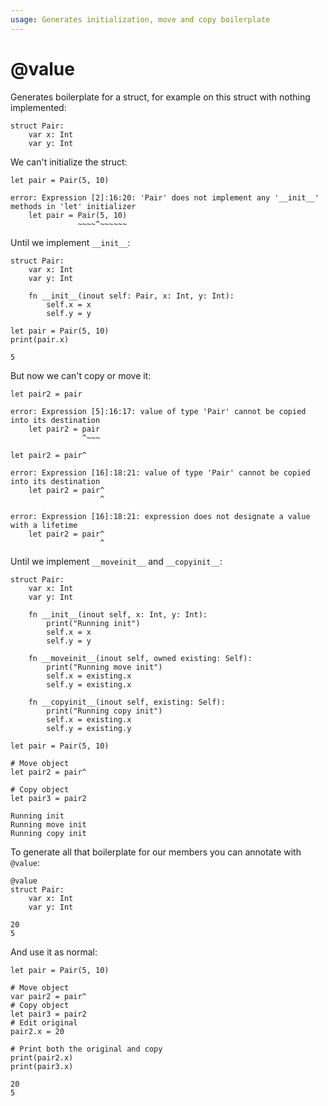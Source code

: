 ```yaml
---
usage: Generates initialization, move and copy boilerplate
---
```


# @value
Generates boilerplate for a struct, for example on this struct with nothing implemented:


```mojo
struct Pair:
    var x: Int
    var y: Int
```

We can't initialize the struct:


```mojo
let pair = Pair(5, 10)
```

    error: Expression [2]:16:20: 'Pair' does not implement any '__init__' methods in 'let' initializer
        let pair = Pair(5, 10)
                   ~~~~^~~~~~~
    


Until we implement `__init__`:


```mojo
struct Pair:
    var x: Int
    var y: Int

    fn __init__(inout self: Pair, x: Int, y: Int):
        self.x = x
        self.y = y
```


```mojo
let pair = Pair(5, 10)
print(pair.x)
```

    5


But now we can't copy or move it:


```mojo
let pair2 = pair
```

    error: Expression [5]:16:17: value of type 'Pair' cannot be copied into its destination
        let pair2 = pair
                    ^~~~
    



```mojo
let pair2 = pair^
```

    error: Expression [16]:18:21: value of type 'Pair' cannot be copied into its destination
        let pair2 = pair^
                        ^
    
    error: Expression [16]:18:21: expression does not designate a value with a lifetime
        let pair2 = pair^
                        ^
    


Until we implement `__moveinit__` and `__copyinit__`:


```mojo
struct Pair:
    var x: Int
    var y: Int

    fn __init__(inout self, x: Int, y: Int):
        print("Running init")
        self.x = x
        self.y = y

    fn __moveinit__(inout self, owned existing: Self):
        print("Running move init")
        self.x = existing.x
        self.y = existing.x

    fn __copyinit__(inout self, existing: Self):
        print("Running copy init")
        self.x = existing.x
        self.y = existing.y

```


```mojo
let pair = Pair(5, 10)

# Move object
let pair2 = pair^

# Copy object
let pair3 = pair2
```

    Running init
    Running move init
    Running copy init


To generate all that boilerplate for our members you can annotate with `@value`:


```mojo
@value
struct Pair:
    var x: Int
    var y: Int

```

    20
    5


And use it as normal:


```mojo
let pair = Pair(5, 10)

# Move object
var pair2 = pair^
# Copy object
let pair3 = pair2
# Edit original
pair2.x = 20

# Print both the original and copy
print(pair2.x)
print(pair3.x)
```

    20
    5


